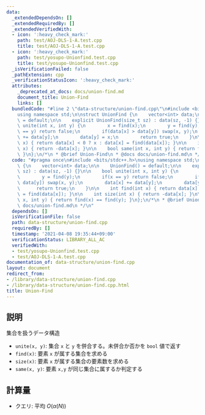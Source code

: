 ```yaml
---
data:
  _extendedDependsOn: []
  _extendedRequiredBy: []
  _extendedVerifiedWith:
  - icon: ':heavy_check_mark:'
    path: test/AOJ-DLS-1-A.test.cpp
    title: test/AOJ-DLS-1-A.test.cpp
  - icon: ':heavy_check_mark:'
    path: test/yosupo-Unionfind.test.cpp
    title: test/yosupo-Unionfind.test.cpp
  _isVerificationFailed: false
  _pathExtension: cpp
  _verificationStatusIcon: ':heavy_check_mark:'
  attributes:
    _deprecated_at_docs: docs/union-find.md
    document_title: Union-Find
    links: []
  bundledCode: "#line 2 \"data-structure/union-find.cpp\"\n#include <bits/stdc++.h>\n\
    using namespace std;\n\nstruct UnionFind {\n    vector<int> data;\n\n    UnionFind()\
    \ = default;\n\n    explicit UnionFind(size_t sz) : data(sz, -1) {}\n\n    bool\
    \ unite(int x, int y) {\n        x = find(x);\n        y = find(y);\n        if(x\
    \ == y) return false;\n        if(data[x] > data[y]) swap(x, y);\n        data[x]\
    \ += data[y];\n        data[y] = x;\n        return true;\n    }\n\n    int find(int\
    \ x) { return data[x] < 0 ? x : data[x] = find(data[x]); }\n\n    int size(int\
    \ x) { return -data[x]; }\n\n    bool same(int x, int y) { return find(x) == find(y);\
    \ }\n};\n/*\n * @brief Union-Find\n * @docs docs/union-find.md\n */\n"
  code: "#pragma once\n#include <bits/stdc++.h>\nusing namespace std;\n\nstruct UnionFind\
    \ {\n    vector<int> data;\n\n    UnionFind() = default;\n\n    explicit UnionFind(size_t\
    \ sz) : data(sz, -1) {}\n\n    bool unite(int x, int y) {\n        x = find(x);\n\
    \        y = find(y);\n        if(x == y) return false;\n        if(data[x] >\
    \ data[y]) swap(x, y);\n        data[x] += data[y];\n        data[y] = x;\n  \
    \      return true;\n    }\n\n    int find(int x) { return data[x] < 0 ? x : data[x]\
    \ = find(data[x]); }\n\n    int size(int x) { return -data[x]; }\n\n    bool same(int\
    \ x, int y) { return find(x) == find(y); }\n};\n/*\n * @brief Union-Find\n * @docs\
    \ docs/union-find.md\n */\n"
  dependsOn: []
  isVerificationFile: false
  path: data-structure/union-find.cpp
  requiredBy: []
  timestamp: '2021-04-08 19:35:44+09:00'
  verificationStatus: LIBRARY_ALL_AC
  verifiedWith:
  - test/yosupo-Unionfind.test.cpp
  - test/AOJ-DLS-1-A.test.cpp
documentation_of: data-structure/union-find.cpp
layout: document
redirect_from:
- /library/data-structure/union-find.cpp
- /library/data-structure/union-find.cpp.html
title: Union-Find
---
```

## 説明

集合を扱うデータ構造

- `unite(x, y)`: 集合 `x` と `y` を併合する。未併合か否かを `bool` 値で返す
- `find(x)`: 要素 `x` が属する集合を求める
- `size(x)`: 要素 `x` が属する集合の要素数を求める
- `same(x, y)`: 要素 `x,y` が同じ集合に属するか判定する

## 計算量

- クエリ: 平均 $O(\alpha(N))$